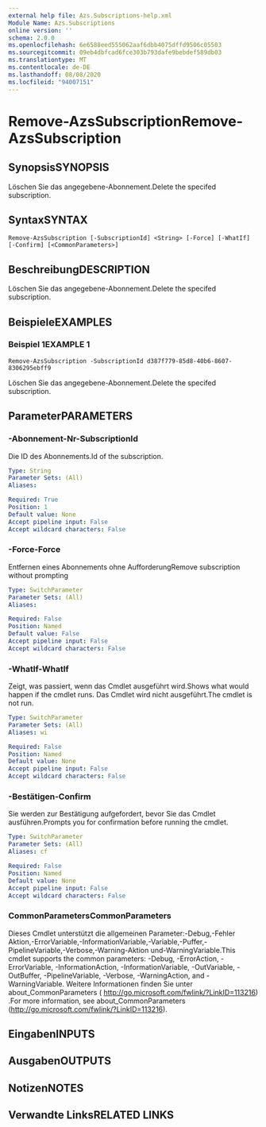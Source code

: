 ```yaml
---
external help file: Azs.Subscriptions-help.xml
Module Name: Azs.Subscriptions
online version: ''
schema: 2.0.0
ms.openlocfilehash: 6e6588eed555062aaf6dbb4075dffd9506c05503
ms.sourcegitcommit: 09eb4dbfcad6fce303b793dafe9bebdef589db03
ms.translationtype: MT
ms.contentlocale: de-DE
ms.lasthandoff: 08/08/2020
ms.locfileid: "94007151"
---
```

# <span data-ttu-id="2dfb4-101">Remove-AzsSubscription</span><span class="sxs-lookup"><span data-stu-id="2dfb4-101">Remove-AzsSubscription</span></span>

## <span data-ttu-id="2dfb4-102">Synopsis</span><span class="sxs-lookup"><span data-stu-id="2dfb4-102">SYNOPSIS</span></span>
<span data-ttu-id="2dfb4-103">Löschen Sie das angegebene-Abonnement.</span><span class="sxs-lookup"><span data-stu-id="2dfb4-103">Delete the specifed subscription.</span></span>

## <span data-ttu-id="2dfb4-104">Syntax</span><span class="sxs-lookup"><span data-stu-id="2dfb4-104">SYNTAX</span></span>

```
Remove-AzsSubscription [-SubscriptionId] <String> [-Force] [-WhatIf] [-Confirm] [<CommonParameters>]
```

## <span data-ttu-id="2dfb4-105">Beschreibung</span><span class="sxs-lookup"><span data-stu-id="2dfb4-105">DESCRIPTION</span></span>
<span data-ttu-id="2dfb4-106">Löschen Sie das angegebene-Abonnement.</span><span class="sxs-lookup"><span data-stu-id="2dfb4-106">Delete the specifed subscription.</span></span>

## <span data-ttu-id="2dfb4-107">Beispiele</span><span class="sxs-lookup"><span data-stu-id="2dfb4-107">EXAMPLES</span></span>

### <span data-ttu-id="2dfb4-108">Beispiel 1</span><span class="sxs-lookup"><span data-stu-id="2dfb4-108">EXAMPLE 1</span></span>
```
Remove-AzsSubscription -SubscriptionId d387f779-85d8-40b6-8607-8306295ebff9
```

<span data-ttu-id="2dfb4-109">Löschen Sie das angegebene-Abonnement.</span><span class="sxs-lookup"><span data-stu-id="2dfb4-109">Delete the specifed subscription.</span></span>

## <span data-ttu-id="2dfb4-110">Parameter</span><span class="sxs-lookup"><span data-stu-id="2dfb4-110">PARAMETERS</span></span>

### <span data-ttu-id="2dfb4-111">-Abonnement-Nr</span><span class="sxs-lookup"><span data-stu-id="2dfb4-111">-SubscriptionId</span></span>
<span data-ttu-id="2dfb4-112">Die ID des Abonnements.</span><span class="sxs-lookup"><span data-stu-id="2dfb4-112">Id of the subscription.</span></span>

```yaml
Type: String
Parameter Sets: (All)
Aliases:

Required: True
Position: 1
Default value: None
Accept pipeline input: False
Accept wildcard characters: False
```

### <span data-ttu-id="2dfb4-113">-Force</span><span class="sxs-lookup"><span data-stu-id="2dfb4-113">-Force</span></span>
<span data-ttu-id="2dfb4-114">Entfernen eines Abonnements ohne Aufforderung</span><span class="sxs-lookup"><span data-stu-id="2dfb4-114">Remove subscription without prompting</span></span>

```yaml
Type: SwitchParameter
Parameter Sets: (All)
Aliases:

Required: False
Position: Named
Default value: False
Accept pipeline input: False
Accept wildcard characters: False
```

### <span data-ttu-id="2dfb4-115">-WhatIf</span><span class="sxs-lookup"><span data-stu-id="2dfb4-115">-WhatIf</span></span>
<span data-ttu-id="2dfb4-116">Zeigt, was passiert, wenn das Cmdlet ausgeführt wird.</span><span class="sxs-lookup"><span data-stu-id="2dfb4-116">Shows what would happen if the cmdlet runs.</span></span>
<span data-ttu-id="2dfb4-117">Das Cmdlet wird nicht ausgeführt.</span><span class="sxs-lookup"><span data-stu-id="2dfb4-117">The cmdlet is not run.</span></span>

```yaml
Type: SwitchParameter
Parameter Sets: (All)
Aliases: wi

Required: False
Position: Named
Default value: None
Accept pipeline input: False
Accept wildcard characters: False
```

### <span data-ttu-id="2dfb4-118">-Bestätigen</span><span class="sxs-lookup"><span data-stu-id="2dfb4-118">-Confirm</span></span>
<span data-ttu-id="2dfb4-119">Sie werden zur Bestätigung aufgefordert, bevor Sie das Cmdlet ausführen.</span><span class="sxs-lookup"><span data-stu-id="2dfb4-119">Prompts you for confirmation before running the cmdlet.</span></span>

```yaml
Type: SwitchParameter
Parameter Sets: (All)
Aliases: cf

Required: False
Position: Named
Default value: None
Accept pipeline input: False
Accept wildcard characters: False
```

### <span data-ttu-id="2dfb4-120">CommonParameters</span><span class="sxs-lookup"><span data-stu-id="2dfb4-120">CommonParameters</span></span>
<span data-ttu-id="2dfb4-121">Dieses Cmdlet unterstützt die allgemeinen Parameter:-Debug,-Fehler Aktion,-ErrorVariable,-InformationVariable,-Variable,-Puffer,-PipelineVariable,-Verbose,-Warning-Aktion und-WarningVariable.</span><span class="sxs-lookup"><span data-stu-id="2dfb4-121">This cmdlet supports the common parameters: -Debug, -ErrorAction, -ErrorVariable, -InformationAction, -InformationVariable, -OutVariable, -OutBuffer, -PipelineVariable, -Verbose, -WarningAction, and -WarningVariable.</span></span> <span data-ttu-id="2dfb4-122">Weitere Informationen finden Sie unter about_CommonParameters ( http://go.microsoft.com/fwlink/?LinkID=113216) .</span><span class="sxs-lookup"><span data-stu-id="2dfb4-122">For more information, see about_CommonParameters (http://go.microsoft.com/fwlink/?LinkID=113216).</span></span>

## <span data-ttu-id="2dfb4-123">Eingaben</span><span class="sxs-lookup"><span data-stu-id="2dfb4-123">INPUTS</span></span>

## <span data-ttu-id="2dfb4-124">Ausgaben</span><span class="sxs-lookup"><span data-stu-id="2dfb4-124">OUTPUTS</span></span>

## <span data-ttu-id="2dfb4-125">Notizen</span><span class="sxs-lookup"><span data-stu-id="2dfb4-125">NOTES</span></span>

## <span data-ttu-id="2dfb4-126">Verwandte Links</span><span class="sxs-lookup"><span data-stu-id="2dfb4-126">RELATED LINKS</span></span>
